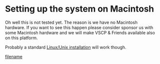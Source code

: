 # Setting up the system on Macintosh

Oh well this is not tested yet. The reason is we have no Macintosh hardware.  If you want to see this happen please consider sponsor us with some Macintosh hardware and we will make VSCP & Friends available also on this platform. 

Probably a standard [Linux/Unix installation](./setting_up_the_system_on_unix.md) will work though.


[filename](./bottom_copyright.md ':include')
